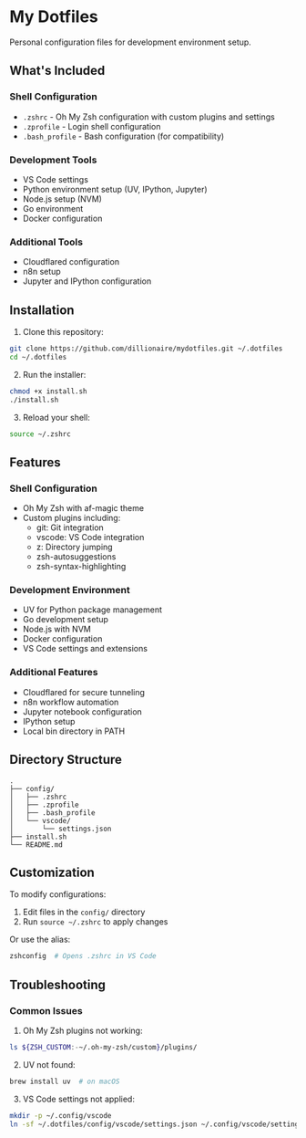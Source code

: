 # My Dotfiles

Personal configuration files for development environment setup.

## What's Included

### Shell Configuration
- `.zshrc` - Oh My Zsh configuration with custom plugins and settings
- `.zprofile` - Login shell configuration
- `.bash_profile` - Bash configuration (for compatibility)

### Development Tools
- VS Code settings
- Python environment setup (UV, IPython, Jupyter)
- Node.js setup (NVM)
- Go environment
- Docker configuration

### Additional Tools
- Cloudflared configuration
- n8n setup
- Jupyter and IPython configuration

## Installation

1. Clone this repository:
```bash
git clone https://github.com/dillionaire/mydotfiles.git ~/.dotfiles
cd ~/.dotfiles
```

2. Run the installer:
```bash
chmod +x install.sh
./install.sh
```

3. Reload your shell:
```bash
source ~/.zshrc
```

## Features

### Shell Configuration
- Oh My Zsh with af-magic theme
- Custom plugins including:
  - git: Git integration
  - vscode: VS Code integration
  - z: Directory jumping
  - zsh-autosuggestions
  - zsh-syntax-highlighting

### Development Environment
- UV for Python package management
- Go development setup
- Node.js with NVM
- Docker configuration
- VS Code settings and extensions

### Additional Features
- Cloudflared for secure tunneling
- n8n workflow automation
- Jupyter notebook configuration
- IPython setup
- Local bin directory in PATH

## Directory Structure
```
.
├── config/
│   ├── .zshrc
│   ├── .zprofile
│   ├── .bash_profile
│   └── vscode/
│       └── settings.json
├── install.sh
└── README.md
```

## Customization

To modify configurations:
1. Edit files in the `config/` directory
2. Run `source ~/.zshrc` to apply changes

Or use the alias:
```bash
zshconfig  # Opens .zshrc in VS Code
```

## Troubleshooting

### Common Issues

1. Oh My Zsh plugins not working:
```bash
ls ${ZSH_CUSTOM:-~/.oh-my-zsh/custom}/plugins/
```

2. UV not found:
```bash
brew install uv  # on macOS
```

3. VS Code settings not applied:
```bash
mkdir -p ~/.config/vscode
ln -sf ~/.dotfiles/config/vscode/settings.json ~/.config/vscode/settings.json
```
